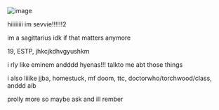 ![image](https://github.com/user-attachments/assets/54d7729b-b41b-4d80-9683-13a06af7e13c)


hiiiiiiii im sevvie!!!!!!2

im a sagittarius idk if that matters anymore

19, ESTP, jhkcjkdhvgyushkm

i rly like eminem andddd hyenas!!! talkto me abt those things

i also liiike jjba, homestuck, mf doom, ttc, doctorwho/torchwood/class, anddd aib

prolly more so maybe ask and ill rember




